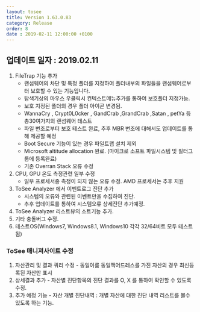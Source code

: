 ```yaml
---
layout: tosee
title: Version 1.63.0.83
category: Release
order: 8
date : 2019-02-11 12:00:00 +0100
---
```


## 업데이트 일자 : 2019.02.11
1. FileTrap 기능 추가
   - 랜섬웨어의 차단 및 특정 폴더를 지정하여 폴더내부의 파일들을 랜섬웨어로부터 보호할 수 있는 기능입니다.
   - 탐색기상의 마우스 우클릭시 컨텍스트메뉴추가를 통하여 보호폴더 지정가능.
   - 보호 지정된 폴더의 경우 폴더 아이콘 변경됨.
   - WannaCry , Crypt0L0cker , GandCrab ,GrandCrab ,Satan , petYa 등 총30여가지의 랜섬웨어 테스트
   - 파일 변조로부터 보호 테스트 완료, 추후 MBR 변조에 대해서도 업데이트를 통해 제공할 예정
   - Boot Secure 기능이 있는 경우 파일트랩 설치 제외
   - Microsoft altitude allocation 완료. (마이크로 소프트 파일시스템 및 필터그룹에 등록완료)
   - 기존 Overran Stack 오류 수정
2. CPU, GPU 온도 측정관련 일부 수정
   - 일부 프로세서중 측정이 되지 않는 오류 수정. AMD 프로세서는 추후 지원
3. ToSee Analyzer 에서 이벤트로그 진단 추가
   - 시스템의 오류와 관련된 이벤트만을 수집하여 진단.
   - 추후 업데이트를 통하여 시스템오류 상세진단 추가예정.
4. ToSee Analyzer 리스트뷰의 소트기능 추가.
5. 기타 충돌버그 수정.
6. 테스트OS(Windows7, Windows8.1, Windows10  각각 32/64비트 모두 테스트됨)

### ToSee 매니져사이트 수정
1. 자산관리 및 결과 쿼리 수정 - 동일이름 동일맥어드레스를 가진 자산의 경우
   최신등록된 자산만 표시
2. 상세결과 추가 - 자산별 진단항목의 진단 결과를  O, X 를 통하여 확인할 수
   있도록 수정.
3. 추가 예정 기능 - 자산 개별 진단내역 : 개별 자산에 대한 진단 내역 리스트를
   볼수 있도록 하는 기능.